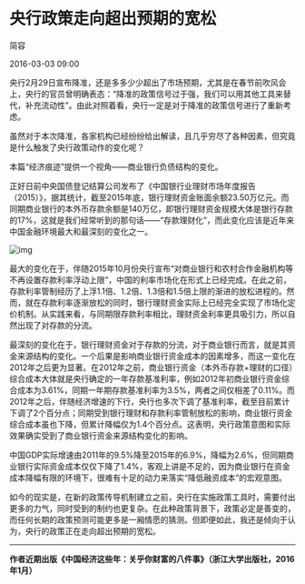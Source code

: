 # 央行政策走向超出预期的宽松

简容

2016-03-03 09:00 

央行2月29日宣布降准，还是多多少少超出了市场预期，尤其是在春节前吹风会上，央行的官员曾明确表态：“降准的政策信号过于强，我们可以用其他工具来替代，补充流动性”。由此对照着看，央行一定是对于降准的政策信号进行了重新考虑。



虽然对于本次降准，各家机构已经纷纷给出解读，且几乎穷尽了各种因素，但究竟是什么触发了央行政策动作的变化呢？



本篇“经济痕迹”提供一个视角——商业银行负债结构的变化。



正好日前中央国债登记结算公司发布了《中国银行业理财市场年度报告（2015）》，据其统计，截至2015年底，银行理财资金账面余额23.50万亿元。而同期商业银行的本外币存款余额是140万亿，即银行理财资金规模大体是银行存款的17%，这就是我们经常听到的那句话——“存款理财化”，而此变化应该是近年来中国金融环境最大和最深刻的变化之一。



![img](http://image.thepaper.cn/www/image/4/809/522.jpg)

最大的变化在于，伴随2015年10月份央行宣布“对商业银行和农村合作金融机构等不再设置存款利率浮动上限”，中国的利率市场化在形式上已经完成。在此之前，存款利率管制经历了上浮1.1倍、1.2倍、1.3倍和1.5倍上限的渐进的放松进程的。然而，就在存款利率逐渐放松的同时，银行理财资金实际上已经完全实现了市场化定价机制。从实践来看，与同期限存款利率相比，理财资金利率更具吸引力，所以自然出现了对存款的分流。

最深刻的变化在于，银行理财资金对于存款的分流，对于商业银行而言，就是其资金来源结构的变化。一个后果是影响商业银行资金成本的因素增多，而这一变化在2012年之后更为显著。在2012年之前，商业银行资金（本外币存款+理财的口径）综合成本大体就是央行确定的一年存款基准利率，例如2012年初商业银行资金综合成本为3.61%，同期一年期存款基准利率为3.5%，两者之间仅相差了0.11%。而2012年之后，伴随经济增速的下行，央行也多次下调了基准利率，截至目前累计下调了2个百分点；同期受到银行理财和存款利率管制放松的影响，商业银行资金综合成本虽也下降，但累计降幅仅为1.4个百分点。这表明，央行政策意图和实际效果确实受到了商业银行资金来源结构变化的影响。



中国GDP实际增速由2011年的9.5%降至2015年的6.9%，降幅为2.6%，但同期商业银行实际资金成本仅仅下降了1.4%，客观上讲是不足的，因为商业银行在资金成本降幅有限的环境下，很难有十足的动力来落实“降低融资成本”的宏观意图。



如今的现实是，在新的政策传导机制建立之前，央行在实施政策工具时，需要付出更多的力气，同时受到的制约也更复杂。在此种政策背景下，政策必定是善变的，而任何长期的政策预测可能更多是一厢情愿的猜测。但即便如此，我还是倾向于认为，央行的政策正在走向超出预期的宽松。



***



**作者近期出版《中国经济这些年：关乎你财富的八件事》（浙江大学出版社，2016年1月）**